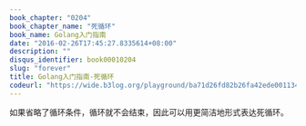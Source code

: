 ```yaml
---
book_chapter: "0204"
book_chapter_name: "死循环"
book_name: Golang入门指南
date: "2016-02-26T17:45:27.8335614+08:00"
description: ""
disqus_identifier: book00010204
slug: "forever"
title: Golang入门指南-死循环
codeurl: "https://wide.b3log.org/playground/ba71d26fd82b26fa42ede001134e0130.go"
---
```


如果省略了循环条件，循环就不会结束，因此可以用更简洁地形式表达死循环。

<!-- ```go
package main

func main() {
	for {
	}
}

``` -->

